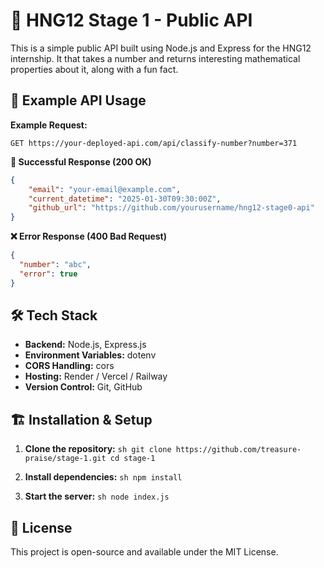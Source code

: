 # 🚀 HNG12 Stage 1 - Public API

This is a simple public API built using Node.js and Express for the HNG12 internship. It  that takes a number and returns interesting mathematical properties about it, along with a fun fact.

## 📌  Example API Usage

**Example Request:**
```
GET https://your-deployed-api.com/api/classify-number?number=371
```

**🔹 Successful Response (200 OK)**
```json
{
    "email": "your-email@example.com",
    "current_datetime": "2025-01-30T09:30:00Z",
    "github_url": "https://github.com/yourusername/hng12-stage0-api"
}
```

**❌ Error Response (400 Bad Request)**
```json
{
  "number": "abc",
  "error": true
}
```

## 🛠️ Tech Stack
- **Backend:** Node.js, Express.js
- **Environment Variables:** dotenv
- **CORS Handling:** cors
- **Hosting:** Render / Vercel / Railway
- **Version Control:** Git, GitHub

## 🏗️ Installation & Setup

1. **Clone the repository:**
        ```sh
        git clone https://github.com/treasure-praise/stage-1.git
        cd stage-1
        ```

2. **Install dependencies:**
        ```sh
        npm install
        ```


3. **Start the server:**
        ```sh
        node index.js
        ```


## 📜 License

This project is open-source and available under the MIT License.

